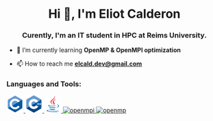 <h1 align="center">Hi 👋, I'm Eliot Calderon</h1>
<h3 align="center">Curently, I'm an IT student in HPC at Reims University.</h3>

- 🌱 I’m currently learning **OpenMP & OpenMPI optimization**

- 📫 How to reach me **elcald.dev@gmail.com**

<p align="left">
</p>

<h3 align="left">Languages and Tools:</h3>
<p align="left"> <a href="https://www.cprogramming.com/" target="_blank" rel="noreferrer"> <img src="https://raw.githubusercontent.com/devicons/devicon/master/icons/c/c-original.svg" alt="c" width="40" height="40"/> </a> <a href="https://www.w3schools.com/cpp/" target="_blank" rel="noreferrer"> <img src="https://raw.githubusercontent.com/devicons/devicon/master/icons/cplusplus/cplusplus-original.svg" alt="cplusplus" width="40" height="40"/> </a> <a href="https://www.java.com" target="_blank" rel="noreferrer"> <img src="https://raw.githubusercontent.com/devicons/devicon/master/icons/java/java-original.svg" alt="java" width="40" height="40"/> </a> <a href="https://www.open-mpi.org" target="_blank" rel="noreferrer"> <img src="https://www.open-mpi.org/images/open-mpi-logo.png" alt="openmpi" width="40" height="40"/> </a> <a href="https://www.openmp.org" target="_blank" rel="noreferrer"> <img src="https://www.openmp.org/wp-content/uploads/openmp-header-logo-100h.png" alt="openmp" width="" height="30"/> </a> </p>
